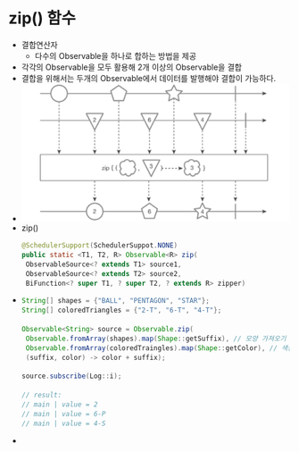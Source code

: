 zip() 함수
===
* 결합연산자
  * 다수의 Observable을 하나로 합하는 방법을 제공
* 각각의 Observable을 모두 활용해 2개 이상의 Observable을 결합
* 결합을 위해서는 두개의 Observable에서 데이터를 발행해야 결합이 가능하다.
* ![](img/marblediagram_zip.png)
* zip()
  ```java
  @SchedulerSupport(SchedulerSuppot.NONE)
  public static <T1, T2, R> Observable<R> zip(
   ObservableSource<? extends T1> source1,
   ObservableSource<? extends T2> source2,
   BiFunction<? super T1, ? super T2, ? extends R> zipper)
* ```java
  String[] shapes = {"BALL", "PENTAGON", "STAR"};
  String[] coloredTriangles = {"2-T", "6-T", "4-T"};
   
  Observable<String> source = Observable.zip(
   Observable.fromArray(shapes).map(Shape::getSuffix), // 모양 가져오기
   Observable.fromArray(coloredTraingles).map(Shape::getColor), // 색상 가져오기
   (suffix, color) -> color + suffix);
 
  source.subscribe(Log::i);
  
  // result:
  // main | value = 2
  // main | value = 6-P
  // main | value = 4-S
*  
